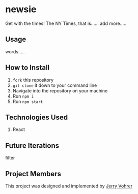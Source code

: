 # newsie

Get with the times! The NY Times, that is...... add more.....

## Usage
words.....


## How to Install
1. `fork` this repository
2. `git clone` it down to your command line
3. Navigate into the repository on your machine
4. Run `npm i`
5. Run `npm start`



## Technologies Used
1. React



## Future Iterations
filter


## Project Members
This project was designed and implemented by [Jerry Vohrer](https://github.com/Jerry-Vrrr)

